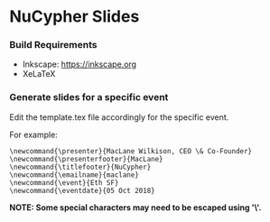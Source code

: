 # NuCypher Slides

### Build Requirements
* Inkscape: <https://inkscape.org>
* XeLaTeX

### Generate slides for	a specific event
Edit the template.tex file accordingly for the specific event.

For example:
```
\newcommand{\presenter}{MacLane Wilkison, CEO \& Co-Founder}
\newcommand{\presenterfooter}{MacLane}
\newcommand{\titlefooter}{NuCypher}
\newcommand{\emailname}{maclane}
\newcommand{\event}{Eth SF}
\newcommand{\eventdate}{05 Oct 2018}
```

**NOTE: Some special characters may need to be escaped using '\\'.**
